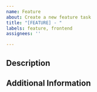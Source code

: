 ```yaml
---
name: Feature
about: Create a new feature task
title: "[FEATURE] - "
labels: feature, frontend
assignees: ''

---
```


## Description

## Additional Information
